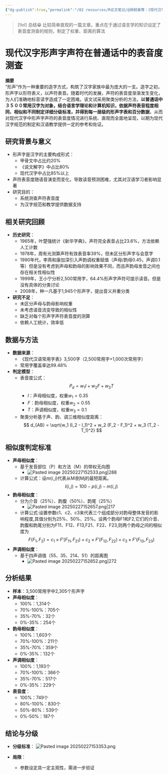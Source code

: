 ```yaml
---
{"dg-publish":true,"permalink":"/02 resources/R论文笔记/@胡韧奋等：《现代汉字形声字声符在普通话中的表音度测查》/","tags":["数字人文"],"created":"2025-02-27T14:03:26.469+08:00","updated":"2025-08-22T13:45:15.520+08:00"}
---
```


> [!lol] 总结😁
> 比较简单直观的一篇文章。重点在于通过语言学的知识设定了表音度测查的规则，制定了权重、距离的算法
  
# 现代汉字形声字声符在普通话中的表音度测查  
**摘要**  
“形声”作为一种重要的造字方式，构筑了汉字家族中最为庞大的一支。造字之初，形声字以形符表义，以声符表音。随着时代的发展，声符的表音度渐渐发生变化，为人们准确地标音读字造成了一定困难。该文试采用聚类分析的方法，**以普通话中３５００常用汉字为对象，结合语言学理论和计算机知识，依据声符表音程度相同、相似和不同制定详细分级标准，并得到每一层级的形声字表和百分数据**，从而对现代汉字中形声字声符的表音度情况进行系统、直观而全面地呈现，以期为现代汉字规范的制定和汉语教学提供一定的参考和佐证。

## 研究背景与意义  
- 形声字是汉字的主要构成形式：
  - 甲骨文中占比约20%
  - 《说文解字》中占比80%
  - 现代汉字中占比85%以上
- 声符表音度随语音演变而变化，导致读音预测困难，尤其对汉语学习者影响显著
- 研究目的：
  - 系统测查声符表音度
  - 为汉字规范和教学提供数据支持

## 相关研究回顾  
- **历史研究**：
  - 1965年，叶楚强统计《新华字典》，声符完全表音占比23.6%，方法依赖人工计数
  - 1978年，周有光测算声符有效表音率39%，但未区分形声字与会意字
  - 1990年代，李燕和康加深引入声韵调权重赋值（声母/韵母0.45，声调0.1等）但是没有考虑到声母和韵母的影响效果不同，而且声韵母发音之间也存在相关性相似性
  - 1999年，王小宁分析2,500常用字，64.4%形声字声符可提示读音。但是没有具体的分类讨论
  - 2008年，种一凡基于1,945个形声字，提出音义并重分类
- **研究不足**：
  - 未区分声母与韵母影响权重
  - 未考虑语音流变导致的相似性
  - 缺乏对每个形声字声符表音度的测算
  - 依赖人工统计，效率低

## 数据与方法  
- **数据来源**：
  - 《现代汉语常用字表》3,500字（2,500常用字+1,000次常用字）
  - 常用字覆盖率达99.48%
- **判定模型**：
  - 表音度公式：
    $$
    P_d = w_1 I + w_2 F + w_3 T
    $$
    - $I$：声母相似度，权重$w_1 = 0.35$
    - $F$：韵母相似度，权重$w_2 = 0.55$
    - $T$：声调相似度，权重$w_3 = 0.1$
  - 聚类分析基于声、韵、调三维相似度距离：
    $$
    d_{AB} = \sqrt{w_1 (I_2 - I_1)^2 + w_2 (F_2 - F_1)^2 + w_3 (T_2 - T_1)^2}
    $$

## 相似度判定标准  
- **声母相似度**：
  - 基于发音部位（P）和方法（M）的带权无向图
    - ![Pasted image 20250227152533.png|288](/img/user/09%20settings/Z%20attachment/Pasted%20image%2020250227152533.png)
  - 计算公式：设$m(i,j)$代表从Mi到Mj的最短距离。
    $$
    I(i,j) = 100 - p(i,j) - m(i,j)
    $$
- **韵母相似度**：
  - 分为介音（25%）、韵腹（50%）、韵尾（25%）
    - ![Pasted image 20250227152657.png|217](/img/user/09%20settings/Z%20attachment/Pasted%20image%2020250227152657.png)
  - 计算公式:设置参数c1、c2、c3来代表三个组成部分对韵母整体发音的影响程度,其值分别为25%、50%、25%。设两个韵母F1和F2,它们的介音、韵腹和韵尾分别为F11、F12、F13,F21、F22、F23,则两个韵母之间的相似度为
    $$
    F(F_1, F_2) = c_1 \times F'(F_{11}, F_{21}) + c_2 \times F'(F_{12}, F_{22}) + c_3 \times F'(F_{13}, F_{23})
    $$
- **声调相似度**：
  - 基于四声调值（55、35、214、51）的距离图
    - ![Pasted image 20250227152852.png|272](/img/user/09%20settings/Z%20attachment/Pasted%20image%2020250227152852.png)
## 分析结果  
- **样本**：3,500常用字中2,305个形声字
- **声母相似度**：
  - 100%：1,314个
  - 70%-100%：705个
  - 35%-70%：32个
  - 0%-35%：254个
- **韵母相似度**：
  - 100%：1,603个
  - 70%-100%：211个
  - 35%-70%：359个
  - 0%-35%：132个
- **声调相似度**：
  - 100%：1,193个
  - 70%-100%：366个
  - 35%-70%：517个
  - 0%-35%：229个
- **表音度**：
  - 100%：749个
  - 80%-100%：830个
  - 50%-80%：539个
  - 0%-50%：187个

## 结论与分级  
- **分级标准**：
![Pasted image 20250227153353.png](/img/user/09%20settings/Z%20attachment/Pasted%20image%2020250227153353.png)

- **局限**：
  - 参数设定具一定主观性，需进一步验证
